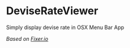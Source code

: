 # DeviseRateViewer
Simply display devise rate in OSX Menu Bar App

*Based on [Fixer.io](http://fixer.io/)*
